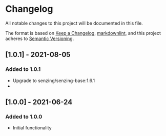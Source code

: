 # Changelog

All notable changes to this project will be documented in this file.

The format is based on [Keep a Changelog](https://keepachangelog.com/en/1.0.0/),
[markdownlint](https://dlaa.me/markdownlint/),
and this project adheres to [Semantic Versioning](https://semver.org/spec/v2.0.0.html).

## [1.0.1] - 2021-08-05

### Added to 1.0.1

- Upgrade to senzing/senzing-base:1.6.1
- 
## [1.0.0] - 2021-06-24

### Added to 1.0.0

- Initial functionality
